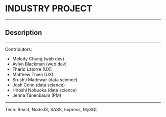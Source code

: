 # INDUSTRY PROJECT
---
## Description

---
Contributors:
- Melody Chung (web dev)
- Avlyn Blackman (web dev)
- Fharid Latorre (UX)
- Matthew Thien (UX)
- Srushti Madewar (data science)
- Josh Cohn (data science)
- Hiroshi Nobuoka (data science)
- Jenna Tanenbaum (PM)
---
Tech: React, NodeJS, SASS, Express, MySQL

